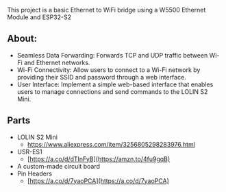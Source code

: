 This project is a basic Ethernet to WiFi bridge using a W5500 Ethernet Module and ESP32-S2

## About:
- Seamless Data Forwarding:
  Forwards TCP and UDP traffic between Wi-Fi and Ethernet networks.
- Wi-Fi Connectivity:
  Allow users to connect to a Wi-Fi network by providing their SSID and password through a web interface.
- User Interface: Implement a simple web-based interface that enables users to manage connections and send commands to the LOLIN S2 Mini.
## Parts
- LOLIN S2 Mini
  - https://www.aliexpress.com/item/3256805298283976.html
- USR-ES1
  - [https://a.co/d/dTInFyB](https://amzn.to/4fu9gqB)
- A custom-made circuit board
- Pin Headers
  - [https://a.co/d/7yaoPCA](https://a.co/d/7yaoPCA)
  
